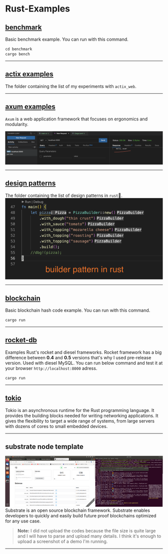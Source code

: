 # Rust-Examples

[benchmark](benchmark)
------
Basic benchmark example. You can run with this command.

```
cd benchmark
cargo bench
```

-------

[actix examples](actix_examples/)
------
The folder containing the list of my experiments with `actix_web`.

------

[axum examples](axum_examples/)
------
`Axum` is a web application framework that focuses on ergonomics and modularity.

![hello_axum](axum_examples/images/hello_axum.png)

------

[design patterns](design_patterns/)
------
The folder containing the list of design patterns in `rust`🦀.
![builder pattern](design_patterns/images/builder_pattern.png)

------

[blockchain](blockchain)
------
Basic blockchain hash code example. You can run with this command.

```
cargo run
```

------

[rocket-db](rocket-db)
------
Examples Rust's rocket and diesel frameworks. Rocket framework has a big difference between  **0.4** and **0.5** versions that's why I used pre-release version. Used with diesel MySQL. You can run below command and test it at your browser `http://localhost:8000` adress.

```
cargo run
```

------

[tokio](tokio)
------
Tokio is an asynchronous runtime for the Rust programming language. It provides the building blocks needed for writing networking applications. It gives the flexibility to target a wide range of systems, from large servers with dozens of cores to small embedded devices.

------


## substrate node template
![substrate node template](img/substrate-node-template.png)
Substrate is an open source blockchain framework. Substrate enables developers to quickly and easily build future proof blockchains optimized for any use case. 

> **Note:** I did not upload the codes because the file size is quite large and I will have to parse and upload many details. I think it's enough to upload a screenshot of a demo I'm running.
------
